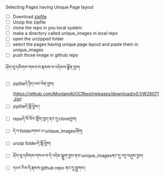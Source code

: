 Selecting Pages having Unique Page layout

- [ ] Download [zipfile](https://github.com/MonlamAI/OCRtest/releases/download/v0.1/W26071.zip)
- [ ] Unzip the zipfile
- [ ] clone the repo in you local system
- [ ] make a directory called unique_images in local repo
- [ ] open the unzipped folder
- [ ] select the pages having unique page layout and paste them in unique_images
- [ ] push those image in github repo

ཤོག་བུ་དམིགས་གསལ་བ་རྣམས་ལ་འདེམས་སྣོན་བྱས།
- [ ] zipfileདེ་ཉིད་ཕབ་ལེན་བྱས།(https://github.com/MonlamAI/OCRtest/releases/download/v0.1/W26071.zip)
- [ ] zipfileདེ་སྒོ་ཕྱེས་།
- [ ] repoདེ་སོ་སོར་གློག་ཀླད་ནང་དུ་cloneབྱས།
- [ ] དེ་ལ་folderགསར་པ་unique_imagesཞོག།
- [ ] unzip folderདེ་སྒོ་ཕྱེས།
- [ ] ཤོག་བུ་དམིགས་གསལ་བ་དེ་འདེམ་སྒྲུག་བྱས་ནས་unique_imagesནང་དུ་འདྲ་བཤུས་བྱས།
- [ ] དཔར་རིས་དེ་རྣམས་github repo ནང་དུ་བླུགས་།
